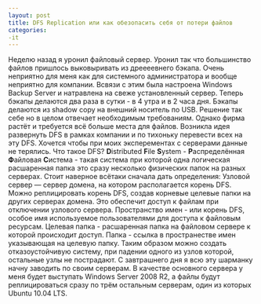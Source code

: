 ```yaml
---
layout: post
title: DFS Replication или как обезопасить себя от потери файлов
categories:
-it
---    
```

Неделю назад я уронил файловый сервер. Уронил так что большинство файлов пришлось выковыривать из дреееевнего бэкапа.
Очень неприятно для меня как для системного администратора и вообще неприятно для компании.
Всвязи с этим была настроена Windows Backup Server и натравлена на свеже установленный сервер.
Теперь бэкапы делаются два раза в сутки - в 4 утра и в 2 часа дня. Бэкапы делаются из shadow copy на внешний носитель по USB.
Решение так себе но в целом отвечает необходимым требованиям.
Однако фирма растёт и требуется всё больше места для файлов. Возникла идея развернуть DFS в рамках компании и по тихоньку перевести всех на эту DFS. Хочется чтобы при моих эксперементах с серверами данные не терялись.
Что такое DFS?
<b>D</b>istributed <b>F</b>ile <b>S</b>ystem - <b>Р</b>аспределённая <b>Ф</b>айловая <b>С</b>истема - такая система при которой одна логическая расшаренная папка это сразу несколько физических папок на разных серверах.
Стоит наверное всётаки сначала дать определения:
Узловой сервер — сервер домена, на котором располагается корень DFS. Можно реплицировать корень DFS, создав корневые целевые папки на других серверах домена. Это обеспечит доступ к файлам при отключении узлового сервера.
Пространство имен - или корень DFS, особое имя используемое пользователями для доступа к файловым ресурсам.
Целевая папка - расшаренная папка на файловом сервере к которой происходит доступ.
Папка - ссылка в пространестве имен указывающая на целевую папку.
Таким образом можно создать отказоустойчивую систему, при падении одного из узлов которой, остальные узлы не пострадают.
С завтрашнего дня я всю эту шарманку начну заводить по своим серверам. В качестве основного сервера у меня будет выступать Windows Server 2008 R2, а файлы будут реплицироваться сразу по трём остальным серверам, один из которых Ubuntu 10.04 LTS.
 